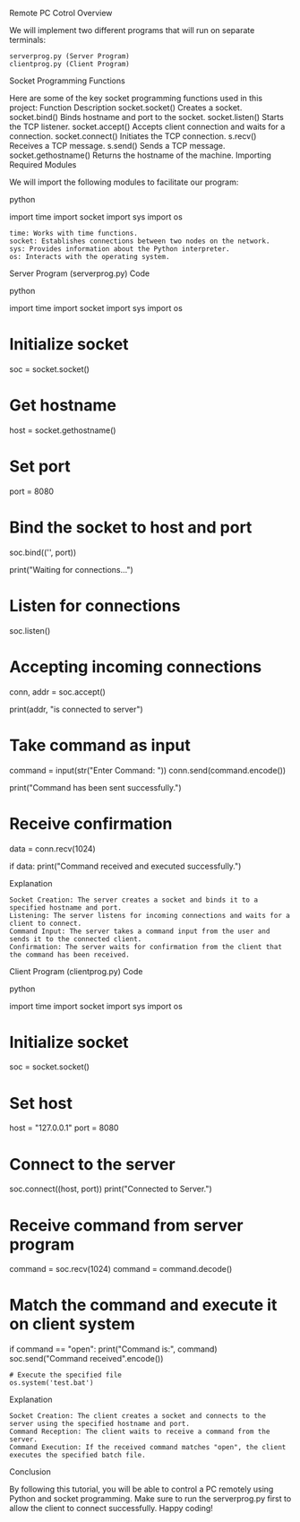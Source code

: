 Remote PC Cotrol
Overview

We will implement two different programs that will run on separate terminals:

    serverprog.py (Server Program)
    clientprog.py (Client Program)

Socket Programming Functions

Here are some of the key socket programming functions used in this project:
Function	Description
socket.socket()	Creates a socket.
socket.bind()	Binds hostname and port to the socket.
socket.listen()	Starts the TCP listener.
socket.accept()	Accepts client connection and waits for a connection.
socket.connect()	Initiates the TCP connection.
s.recv()	Receives a TCP message.
s.send()	Sends a TCP message.
socket.gethostname()	Returns the hostname of the machine.
Importing Required Modules

We will import the following modules to facilitate our program:

python

import time
import socket
import sys
import os

    time: Works with time functions.
    socket: Establishes connections between two nodes on the network.
    sys: Provides information about the Python interpreter.
    os: Interacts with the operating system.

Server Program (serverprog.py)
Code

python

import time
import socket
import sys
import os

# Initialize socket
soc = socket.socket()

# Get hostname
host = socket.gethostname()

# Set port
port = 8080

# Bind the socket to host and port
soc.bind(('', port))

print("Waiting for connections...")

# Listen for connections
soc.listen()

# Accepting incoming connections
conn, addr = soc.accept()

print(addr, "is connected to server")

# Take command as input
command = input(str("Enter Command: "))
conn.send(command.encode())

print("Command has been sent successfully.")

# Receive confirmation
data = conn.recv(1024)

if data:
    print("Command received and executed successfully.")

Explanation

    Socket Creation: The server creates a socket and binds it to a specified hostname and port.
    Listening: The server listens for incoming connections and waits for a client to connect.
    Command Input: The server takes a command input from the user and sends it to the connected client.
    Confirmation: The server waits for confirmation from the client that the command has been received.

Client Program (clientprog.py)
Code

python

import time
import socket
import sys
import os

# Initialize socket
soc = socket.socket()

# Set host
host = "127.0.0.1"
port = 8080

# Connect to the server
soc.connect((host, port))
print("Connected to Server.")

# Receive command from server program
command = soc.recv(1024)
command = command.decode()

# Match the command and execute it on client system
if command == "open":
    print("Command is:", command)
    soc.send("Command received".encode())

    # Execute the specified file
    os.system('test.bat')

Explanation

    Socket Creation: The client creates a socket and connects to the server using the specified hostname and port.
    Command Reception: The client waits to receive a command from the server.
    Command Execution: If the received command matches "open", the client executes the specified batch file.

Conclusion

By following this tutorial, you will be able to control a PC remotely using Python and socket programming. Make sure to run the serverprog.py first to allow the client to connect successfully. Happy coding!
